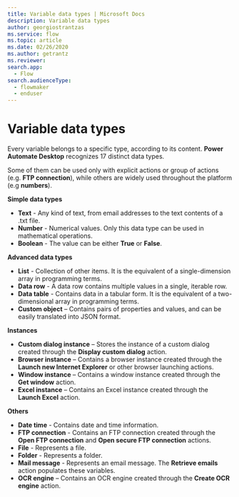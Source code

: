 ```yaml
---
title: Variable data types | Microsoft Docs
description: Variable data types
author: georgiostrantzas
ms.service: flow
ms.topic: article
ms.date: 02/26/2020
ms.author: getrantz
ms.reviewer:
search.app: 
  - Flow
search.audienceType: 
  - flowmaker
  - enduser
---
```


# Variable data types

Every variable belongs to a specific type, according to its content. **Power Automate Desktop** recognizes 17 distinct data types. 

Some of them can be used only with explicit actions or group of actions (e.g. **FTP connection**), while others are widely used throughout the platform (e.g **numbers**).  

**Simple data types**

- **Text** - Any kind of text, from email addresses to the text contents of a .txt file. 
- **Number** - Numerical values. Only this data type can be used in mathematical operations.
- **Boolean** - The value can be either **True** or **False**.

**Advanced data types**

- **List** - Collection of other items. It is the equivalent of a single-dimension array in programming terms. 
- **Data row** - A data row contains multiple values in a single, iterable row.
- **Data table** - Contains data in a tabular form. It is the equivalent of a two-dimensional array in programming terms. 
- **Custom object** – Contains pairs of properties and values, and can be easily translated into JSON format. 

**Instances**

- **Custom dialog instance** – Stores the instance of a custom dialog created through the **Display custom dialog** action. 
- **Browser instance** – Contains a browser instance created through the **Launch new Internet Explorer** or other browser launching actions.
- **Window instance** – Contains a window instance created through the **Get window** action.
- **Excel instance** – Contains an Excel instance created through the **Launch Excel** action.

**Others**

- **Date time** - Contains date and time information.
- **FTP connection** - Contains an FTP connection created through the **Open FTP connection** and **Open secure FTP connection** actions.
- **File** - Represents a file.
- **Folder** - Represents a folder.
- **Mail message** - Represents an email message. The **Retrieve emails** action populates these variables.
- **OCR engine** – Contains an OCR engine created through the **Create OCR engine** action.